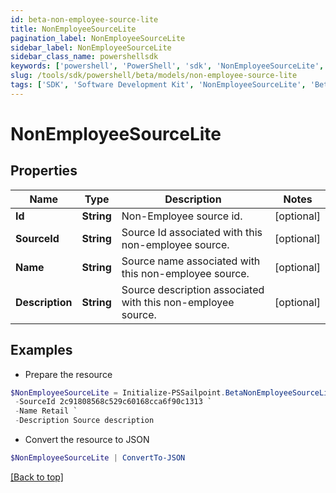```yaml
---
id: beta-non-employee-source-lite
title: NonEmployeeSourceLite
pagination_label: NonEmployeeSourceLite
sidebar_label: NonEmployeeSourceLite
sidebar_class_name: powershellsdk
keywords: ['powershell', 'PowerShell', 'sdk', 'NonEmployeeSourceLite', 'BetaNonEmployeeSourceLite'] 
slug: /tools/sdk/powershell/beta/models/non-employee-source-lite
tags: ['SDK', 'Software Development Kit', 'NonEmployeeSourceLite', 'BetaNonEmployeeSourceLite']
---
```



# NonEmployeeSourceLite

## Properties

Name | Type | Description | Notes
------------ | ------------- | ------------- | -------------
**Id** | **String** | Non-Employee source id. | [optional] 
**SourceId** | **String** | Source Id associated with this non-employee source. | [optional] 
**Name** | **String** | Source name associated with this non-employee source. | [optional] 
**Description** | **String** | Source description associated with this non-employee source. | [optional] 

## Examples

- Prepare the resource
```powershell
$NonEmployeeSourceLite = Initialize-PSSailpoint.BetaNonEmployeeSourceLite  -Id a0303682-5e4a-44f7-bdc2-6ce6112549c1 `
 -SourceId 2c91808568c529c60168cca6f90c1313 `
 -Name Retail `
 -Description Source description
```

- Convert the resource to JSON
```powershell
$NonEmployeeSourceLite | ConvertTo-JSON
```


[[Back to top]](#) 

